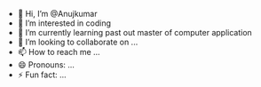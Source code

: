- 👋 Hi, I’m @Anujkumar
- 👀 I’m interested in coding
- 🌱 I’m currently learning past out master of computer application
- 💞️ I’m looking to collaborate on ...
- 📫 How to reach me ...
- 😄 Pronouns: ...
- ⚡ Fun fact: ...

<!---
Anujkumar888/Anujkumar888 is a ✨ special ✨ repository because its `README.md` (this file) appears on your GitHub profile.
You can click the Preview link to take a look at your changes.
--->
